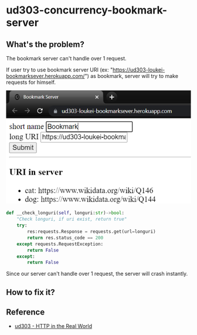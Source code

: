 # ud303-concurrency-bookmark-server

## What's the problem?

The bookmark server can't handle over 1 request. 

If user try to use bookmark server URI (ex: "https://ud303-loukei-bookmarksever.herokuapp.com/") as bookmark, server will try to make requests for himself.

![Demo](IMG/chrome_1IzclsC6jS.png)

``` python
def __check_longuri(self, longuri:str)->bool:
    "Check longuri, if uri exist, return true"
    try:
        res:requests.Response = requests.get(url=longuri)
        return res.status_code == 200
    except requests.RequestException:
        return False
    except:
        return False
```

Since our server can't handle over 1 request, the server will crash instantly.

## How to fix it?

## Reference

- [ud303 - HTTP in the Real World](https://learn.udacity.com/courses/ud303/lessons/f5e2f7c1-d0ce-4738-b985-1f70fb61817d/concepts/461f4efb-c3c9-463d-9057-37e63ac879e8)